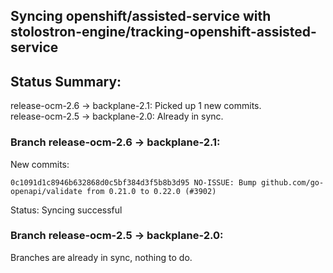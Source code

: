 ## Syncing openshift/assisted-service with stolostron-engine/tracking-openshift-assisted-service

## Status Summary:

release-ocm-2.6 -> backplane-2.1: Picked up 1 new commits.  
release-ocm-2.5 -> backplane-2.0: Already in sync.  

### Branch release-ocm-2.6 -> backplane-2.1:

New commits:

```
0c1091d1c8946b632868d0c5bf384d3f5b8b3d95 NO-ISSUE: Bump github.com/go-openapi/validate from 0.21.0 to 0.22.0 (#3902)
```

Status: Syncing successful

### Branch release-ocm-2.5 -> backplane-2.0:

Branches are already in sync, nothing to do.
